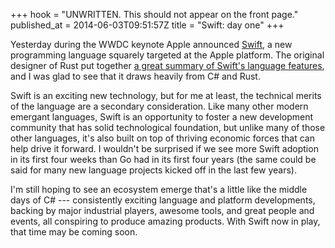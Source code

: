 +++
hook = "UNWRITTEN. This should not appear on the front page."
published_at = 2014-06-03T09:51:57Z
title = "Swift: day one"
+++

Yesterday during the WWDC keynote Apple announced [Swift][swift], a new
programming language squarely targeted at the Apple platform. The original
designer of Rust put together [a great summary of Swift's language
features][features], and I was glad to see that it draws heavily from C# and
Rust.

Swift is an exciting new technology, but for me at least, the technical merits
of the language are a secondary consideration. Like many other modern emergant
languages, Swift is an opportunity to foster a new development community that
has solid technological foundation, but unlike many of those other languages,
it's also built on top of thriving economic forces that can help drive it
forward. I wouldn't be surprised if we see more Swift adoption in its first
four weeks than Go had in its first four years (the same could be said for many
new language projects kicked off in the last few years).

I'm still hoping to see an ecosystem emerge that's a little like the middle
days of C# --- consistently exciting language and platform developments,
backing by major industrial players, awesome tools, and great people and
events, all conspiring to produce amazing products. With Swift now in play,
that time may be coming soon.

[features]: http://graydon2.dreamwidth.org/5785.html
[swift]: https://developer.apple.com/swift/
